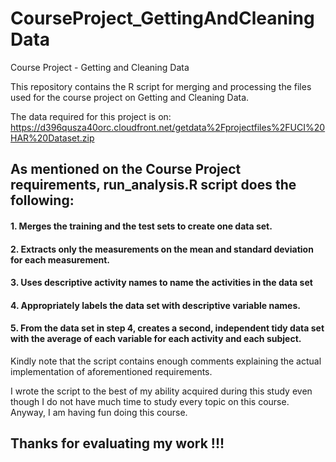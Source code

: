 # CourseProject_GettingAndCleaningData
Course Project - Getting and Cleaning Data

This repository contains the R script for merging and processing the files used for the course project on Getting and Cleaning Data.

The data required for this project is on:
https://d396qusza40orc.cloudfront.net/getdata%2Fprojectfiles%2FUCI%20HAR%20Dataset.zip 

## As mentioned on the Course Project requirements, run_analysis.R script does the following:
#### 1. Merges the training and the test sets to create one data set.
#### 2. Extracts only the measurements on the mean and standard deviation for each measurement. 
#### 3. Uses descriptive activity names to name the activities in the data set
#### 4. Appropriately labels the data set with descriptive variable names. 
#### 5. From the data set in step 4, creates a second, independent tidy data set with the average of each variable for each activity and each subject.

Kindly note that the script contains enough comments explaining the actual implementation of aforementioned requirements.

I wrote the script to the best of my ability acquired during this study even though I do not have much time to study every topic on this course. Anyway, I am having fun doing this course.

## Thanks for evaluating my work !!! 






